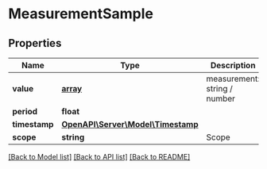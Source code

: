 # MeasurementSample

## Properties
Name | Type | Description | Notes
------------ | ------------- | ------------- | -------------
**value** | [**array**](.md) | measurement: string / number | 
**period** | **float** |  | 
**timestamp** | [**OpenAPI\Server\Model\Timestamp**](Timestamp.md) |  | 
**scope** | **string** | Scope | 

[[Back to Model list]](../README.md#documentation-for-models) [[Back to API list]](../README.md#documentation-for-api-endpoints) [[Back to README]](../README.md)


